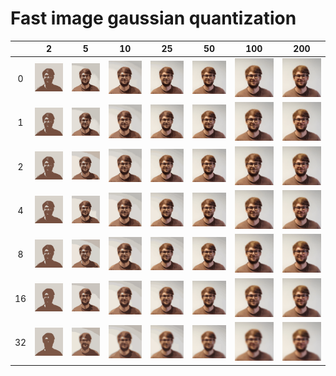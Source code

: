 # Fast image gaussian quantization

||2|5|10|25|50|100|200|
|:-:|:-:|:-:|:-:|:-:|:-:|:-:|:-:|
|0|![](data/demo/radius0colors2.png)|![](data/demo/radius0colors5.png)|![](data/demo/radius0colors10.png)|![](data/demo/radius0colors25.png)|![](data/demo/radius0colors50.png)|![](data/demo/radius0colors100.png)|![](data/demo/radius0colors200.png)|
|1|![](data/demo/radius1colors2.png)|![](data/demo/radius1colors5.png)|![](data/demo/radius1colors10.png)|![](data/demo/radius1colors25.png)|![](data/demo/radius1colors50.png)|![](data/demo/radius1colors100.png)|![](data/demo/radius1colors200.png)|
|2|![](data/demo/radius2colors2.png)|![](data/demo/radius2colors5.png)|![](data/demo/radius2colors10.png)|![](data/demo/radius2colors25.png)|![](data/demo/radius2colors50.png)|![](data/demo/radius2colors100.png)|![](data/demo/radius2colors200.png)|
|4|![](data/demo/radius4colors2.png)|![](data/demo/radius4colors5.png)|![](data/demo/radius4colors10.png)|![](data/demo/radius4colors25.png)|![](data/demo/radius4colors50.png)|![](data/demo/radius4colors100.png)|![](data/demo/radius4colors200.png)|
|8|![](data/demo/radius8colors2.png)|![](data/demo/radius8colors5.png)|![](data/demo/radius8colors10.png)|![](data/demo/radius8colors25.png)|![](data/demo/radius8colors50.png)|![](data/demo/radius8colors100.png)|![](data/demo/radius8colors200.png)|
|16|![](data/demo/radius16colors2.png)|![](data/demo/radius16colors5.png)|![](data/demo/radius16colors10.png)|![](data/demo/radius16colors25.png)|![](data/demo/radius16colors50.png)|![](data/demo/radius16colors100.png)|![](data/demo/radius16colors200.png)|
|32|![](data/demo/radius32colors2.png)|![](data/demo/radius32colors5.png)|![](data/demo/radius32colors10.png)|![](data/demo/radius32colors25.png)|![](data/demo/radius32colors50.png)|![](data/demo/radius32colors100.png)|![](data/demo/radius32colors200.png)|

